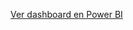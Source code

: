 
[Ver dashboard en Power BI](https://app.powerbi.com/links/9Ty3Hhv5zf?ctid=6eeb49aa-436d-43e6-becd-bbdf79e5077d&pbi_source=linkShare)

